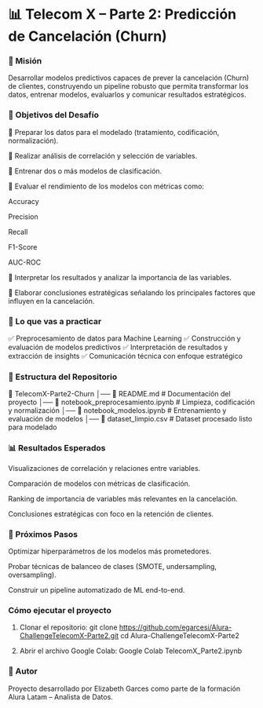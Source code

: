 # 📊 Telecom X – Parte 2: Predicción de Cancelación (Churn) 

### 🎯 Misión

Desarrollar modelos predictivos capaces de prever la cancelación (Churn) de clientes, construyendo un pipeline robusto que permita transformar los datos, entrenar modelos, evaluarlos y comunicar resultados estratégicos.

### 🧠 Objetivos del Desafío

🔹 Preparar los datos para el modelado (tratamiento, codificación, normalización).

🔹 Realizar análisis de correlación y selección de variables.

🔹 Entrenar dos o más modelos de clasificación.

🔹 Evaluar el rendimiento de los modelos con métricas como:

Accuracy

Precision

Recall

F1-Score

AUC-ROC

🔹 Interpretar los resultados y analizar la importancia de las variables.

🔹 Elaborar conclusiones estratégicas señalando los principales factores que influyen en la cancelación.

### 🧰 Lo que vas a practicar

✅ Preprocesamiento de datos para Machine Learning
✅ Construcción y evaluación de modelos predictivos
✅ Interpretación de resultados y extracción de insights
✅ Comunicación técnica con enfoque estratégico

### 📂 Estructura del Repositorio

📁 TelecomX-Parte2-Churn
│── 📄 README.md                  # Documentación del proyecto
│── 📄 notebook_preprocesamiento.ipynb   # Limpieza, codificación y normalización
│── 📄 notebook_modelos.ipynb             # Entrenamiento y evaluación de modelos
│── 📄 dataset_limpio.csv         # Dataset procesado listo para modelado

### 📊 Resultados Esperados

Visualizaciones de correlación y relaciones entre variables.

Comparación de modelos con métricas de clasificación.

Ranking de importancia de variables más relevantes en la cancelación.

Conclusiones estratégicas con foco en la retención de clientes.

### 🚀 Próximos Pasos

Optimizar hiperparámetros de los modelos más prometedores.

Probar técnicas de balanceo de clases (SMOTE, undersampling, oversampling).

Construir un pipeline automatizado de ML end-to-end.

### Cómo ejecutar el proyecto

1. Clonar el repositorio:
     git clone https://github.com/egarcesi/Alura-ChallengeTelecomX-Parte2.git
     cd Alura-ChallengeTelecomX-Parte2

3. Abrir el archivo Google Colab:
    Google Colab TelecomX_Parte2.ipynb
   
### 📌 Autor
Proyecto desarrollado por Elizabeth Garces como parte de la formación Alura Latam – Analista de Datos.
